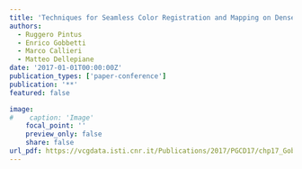 ```yaml
---
title: 'Techniques for Seamless Color Registration and Mapping on Dense 3D Models'
authors:
  - Ruggero Pintus
  - Enrico Gobbetti
  - Marco Callieri
  - Matteo Dellepiane
date: '2017-01-01T00:00:00Z'
publication_types: ['paper-conference']
publication: '**'
featured: false

image:
#    caption: 'Image'
    focal_point: ''
    preview_only: false
    share: false
url_pdf: https://vcgdata.isti.cnr.it/Publications/2017/PGCD17/chp17_Gobbetti et al.pdf
---
```

